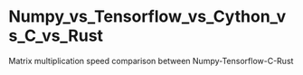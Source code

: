 # Numpy_vs_Tensorflow_vs_Cython_vs_C_vs_Rust
Matrix multiplication speed comparison between  Numpy-Tensorflow-C-Rust
